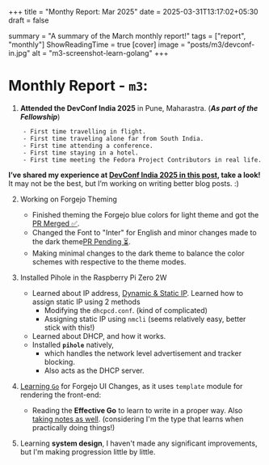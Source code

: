 +++
title = "Monthy Report: Mar 2025"
date = 2025-03-31T13:17:02+05:30
draft = false

summary = "A summary of the March monthly report!"
tags = ["report", "monthly"]
ShowReadingTime = true
[cover]
image = "posts/m3/devconf-in.jpg"
alt = "m3-screenshot-learn-golang"
+++

# Monthly Report - `m3`:
1. **Attended the DevConf India 2025** in Pune, Maharastra. (**_As part of the Fellowship_**)

```
    - First time travelling in flight.
    - First time traveling alone far from South India.
    - First time attending a conference.
    - First time staying in a hotel.
    - First time meeting the Fedora Project Contributors in real life.
```

**I’ve shared my experience at [DevConf India 2025 in this post](../devconf-india-2025/devconf-india-2025.md), take a look!** It may not be the best, but I’m working on writing better blog posts. :)

2. Working on Forgejo Theming
    - Finished theming the Forgejo blue colors for light theme and got the [PR Merged ✅](https://codeberg.org/fedora/forgejo/pulls/12).
    - Changed the Font to "Inter" for English and minor changes made to the dark theme[PR Pending ⏳](https://codeberg.org/fedora/forgejo/pulls/13).
    - Making minimal changes to the dark theme to balance the color schemes with respective to the theme modes.

3. Installed Pihole in the Raspberry Pi Zero 2W
    - Learned about IP address, [Dynamic & Static IP](https://iamyaash.github.io/stashed/posts/static-dynamic-ip/). Learned how to assign static IP using 2 methods
      - Modifying the `dhcpcd.conf`. (kind of complicated)
      - Assigning static IP using `nmcli` (seems relatively easy, better stick with this!)
    - Learned about DHCP, and how it works.
    - Installed **`pihole`** natively, 
        - which handles the network level advertisement and tracker blocking.
        - Also acts as the DHCP server.

4. [Learning `Go`](https://github.com/iamyaash/learn-go) for Forgejo UI Changes, as it uses `template` module for rendering the front-end:
    - Reading the **Effective Go** to learn to write in a proper way. Also [taking notes as well](https://github.com/iamyaash/learn-go/tree/main/effective-go). (considering I'm the type that learns when practically doing things!)

5. Learning **system design**, I haven't made any significant improvements, but I'm making progression little by little.
